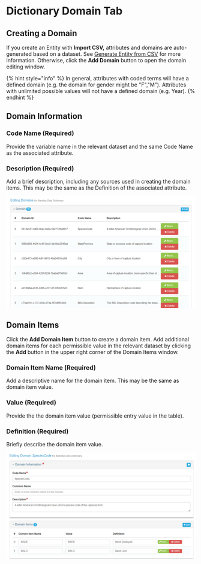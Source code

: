 # Dictionary Domain Tab

## Creating a Domain

If you create an Entity with **Import CSV,** attributes and domains are auto-generated based on a dataset. See [Generate Entity from CSV](domain-tab.md#generate-entity-from-csv) for more information. Otherwise, click the **Add Domain** button to open the domain editing window.&#x20;

{% hint style="info" %}
In general, attributes with coded terms will have a defined domain (e.g. the domain for gender might be "F","M"). Attributes with unlimited possible values will not have a defined domain (e.g. Year).
{% endhint %}

## Domain Information

### Code Name (Required)

Provide the variable name in the relevant dataset and the same Code Name as the associated attribute.

### Description (Required)

Add a brief description, including any sources used in creating the domain items. This may be the same as the Definition of the associated attribute.

![](<../.gitbook/assets/image (28).png>)

## Domain Items

Click the **Add Domain Item** button to create a domain item. Add additional domain items for each permissible value in the relevant dataset by clicking the **Add** button in the upper right corner of the Domain Items window.

### Domain Item Name (Required)

Add a descriptive name for the domain item. This may be the same as domain item value.

### Value (Required)

Provide the the domain item value (permissible entry value in the table).

### Definition (Required)

Briefly describe the domain item value.

![](<../.gitbook/assets/image (34).png>)
